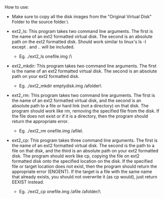 How to use:

- Make sure to copy all the disk images from the &quot;Original Virtual Disk&quot; Folder to the source folder.\

- ext2\_ls: This program takes two command line arguments. The first is the name of an ext2 formatted virtual disk. The second is an absolute path on the ext2 formatted disk. Should work similar to linux&#39;s ls -l except . and .. will be included.
  - Eg.  ./ext2\_ls onefile.img /\

- ext2\_mkdir: This program takes two command line arguments. The first is the name of an ext2 formatted virtual disk. The second is an absolute path on your ext2 formatted disk.
  - Eg. ./ext2\_mkdir emptydisk.img /afolder\

- ext2\_rm: This program takes two command line arguments. The first is the name of an ext2 formatted virtual disk, and the second is an absolute path to a file or hard link (not a directory) on that disk. The program should work like rm, removing the specified file from the disk. If the file does not exist or if it is a directory, then the program should return the appropriate error.
  - Eg. ./ext2\_rm onefile.img /afile\

- ext2\_cp: This program takes three command line arguments. The first is the name of an ext2 formatted virtual disk. The second is the path to a file on that disk, and the third is an absolute path on your ext2 formatted disk. The program should work like cp, copying the file on ext2 formatted disk onto the specified location on the disk. If the specified file or target location does not exist, then the program should return the appropriate error (ENOENT). If the target is a file with the same name that already exists, you should not overwrite it (as cp would), just return EEXIST instead.
  - Eg. ./ext2\_cp onefile.img /afile /afolder/\

